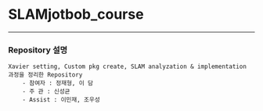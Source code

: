 # SLAMjotbob_course
---

### Repository 설명
```
Xavier setting, Custom pkg create, SLAM analyzation & implementation 과정을 정리한 Repository 
    - 참여자 : 정재형, 이 담
    - 주 관 : 신성균
    - Assist : 이민재, 조우성
```

